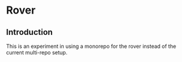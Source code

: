 # Rover

## Introduction

This is an experiment in using a monorepo for the rover instead of the current multi-repo setup.
